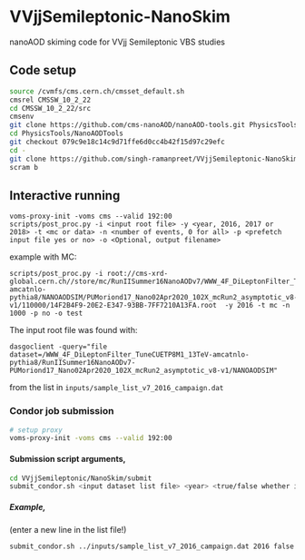 # VVjjSemileptonic-NanoSkim
nanoAOD skiming code for VVjj Semileptonic VBS studies

## Code setup

```bash
source /cvmfs/cms.cern.ch/cmsset_default.sh
cmsrel CMSSW_10_2_22
cd CMSSW_10_2_22/src
cmsenv
git clone https://github.com/cms-nanoAOD/nanoAOD-tools.git PhysicsTools/NanoAODTools
cd PhysicsTools/NanoAODTools
git checkout 079c9e18c14c9d71ffe6d0cc4b42f15d97c29efc
cd -
git clone https://github.com/singh-ramanpreet/VVjjSemileptonic-NanoSkim.git VVjjSemileptonic/NanoSkim
scram b
```


## Interactive running

```
voms-proxy-init -voms cms --valid 192:00
scripts/post_proc.py -i <input root file> -y <year, 2016, 2017 or 2018> -t <mc or data> -n <number of events, 0 for all> -p <prefetch input file yes or no> -o <Optional, output filename>
```

example with MC:
```
scripts/post_proc.py -i root://cms-xrd-global.cern.ch//store/mc/RunIISummer16NanoAODv7/WWW_4F_DiLeptonFilter_TuneCUETP8M1_13TeV-amcatnlo-pythia8/NANOAODSIM/PUMoriond17_Nano02Apr2020_102X_mcRun2_asymptotic_v8-v1/110000/14F2B4F9-20E2-E347-93BB-7FF7210A13FA.root  -y 2016 -t mc -n 1000 -p no -o test
```
The input root file was found with:
```
dasgoclient -query="file dataset=/WWW_4F_DiLeptonFilter_TuneCUETP8M1_13TeV-amcatnlo-pythia8/RunIISummer16NanoAODv7-PUMoriond17_Nano02Apr2020_102X_mcRun2_asymptotic_v8-v1/NANOAODSIM"
```
from the list in ```inputs/sample_list_v7_2016_campaign.dat```


### Condor job submission

```bash
# setup proxy
voms-proxy-init -voms cms --valid 192:00
```

#### Submission script arguments,
```bash
cd VVjjSemileptonic/NanoSkim/submit
submit_condor.sh <input dataset list file> <year> <true/false whether input file is custom nanoaod> <output directory>
```

##### Example,
(enter a new line in the list file!)

```bash
submit_condor.sh ../inputs/sample_list_v7_2016_campaign.dat 2016 false /eos/uscms/store/...
```
